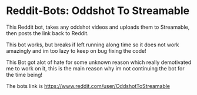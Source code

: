 # Reddit-Bots: Oddshot To Streamable 
This Reddit bot, takes any oddshot videos and uploads them to Streamable, then posts the link back to Reddit.

This bot works, but breaks if left running along time so it does not work amazingly and im too lazy to keep on bug fixing the code!

This Bot got alot of hate for some unknown reason which really demotivated me to work on it, this is the main reason why im not continuing the bot for the time being!

The bots link is https://www.reddit.com/user/OddshotToStreamable


